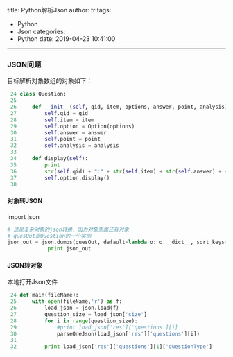 title: Python解析Json
author: tr
tags:
  - Python
  - Json
categories:
  - Python
date: 2019-04-23 10:41:00
---
### JSON问题

目标解析对象数组的对象如下：
```python
 24 class Question:
 25 
 26     def __init__(self, qid, item, options, answer, point, analysis):
 27         self.qid = qid
 28         self.item = item
 29         self.option = Option(options)
 30         self.answer = answer
 31         self.point = point
 32         self.analysis = analysis
 33 
 34     def display(self):
 35         print
 36         str(self.qid) + ":" + str(self.item) + str(self.answer) + str(self.point) + str(self.analysis)
 37         self.option.display()
 38 


```
<!--more-->

#### 对象转JSON

import json

```python
# 这是复杂对象的json转换，因为对象里面还有对象
# quesOut是Question的一个实例
json_out = json.dumps(quesOut, default=lambda o: o.__dict__, sort_keys=True, indent=4, ensure_ascii=False)
             print json_out

```

#### JSON转对象

本地打开Json文件

```python
 24 def main(fileName):
 25     with open(fileName,'r') as f:
 26         load_json = json.load(f)
 27         question_size = load_json['size']
 28         for i in range(question_size):
 29             #print load_json['res']['questions'][i]
 30             parseOneJson(load_json['res']['questions'][i])
 31 
 32         print load_json['res']['questions'][1]['questionType']


```
